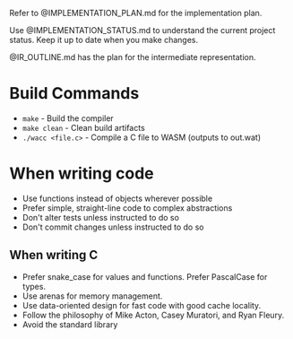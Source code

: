 Refer to @IMPLEMENTATION_PLAN.md for the implementation plan.

Use @IMPLEMENTATION_STATUS.md to understand the current project status. Keep it up to date when you make changes.

@IR_OUTLINE.md has the plan for the intermediate representation.

# Build Commands

- `make` - Build the compiler
- `make clean` - Clean build artifacts
- `./wacc <file.c>` - Compile a C file to WASM (outputs to out.wat)

# When writing code

- Use functions instead of objects wherever possible
- Prefer simple, straight-line code to complex abstractions
- Don't alter tests unless instructed to do so
- Don't commit changes unless instructed to do so

## When writing C

- Prefer snake_case for values and functions. Prefer PascalCase for types.
- Use arenas for memory management.
- Use data-oriented design for fast code with good cache locality.
- Follow the philosophy of Mike Acton, Casey Muratori, and Ryan Fleury.
- Avoid the standard library
